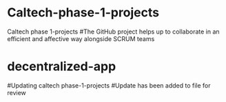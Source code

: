# Caltech-phase-1-projects
Caltech phase 1-projects
#The GitHub project helps up to collaborate in an efficient and affective way alongside SCRUM teams
# decentralized-app
#Updating caltech phase-1-projects
#Update has been added to file for review

